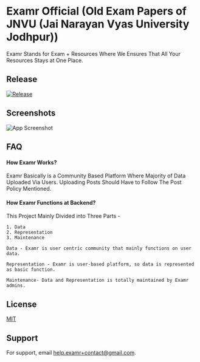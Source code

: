 
# Examr Official (Old Exam Papers of JNVU (Jai Narayan Vyas University Jodhpur))



Examr Stands for Exam + Resources Where We Ensures That All Your Resources Stays at One Place.


## Release


[![Release](https://img.shields.io/github/v/release/examr/examr?include_prereleases&style=flat-square)](https://github.com/examr/examr/releases)




## Screenshots

![App Screenshot](https://i.ibb.co/2Pq8mkm/iphone-multiple-screens-mockup.png)


## FAQ

#### How Examr Works?

Examr Basically is a Community Based Platform Where Majority of Data Uploaded Via Users. Uploading Posts Should Have to Follow The Post Policy Mentioned.

#### How Examr Functions at Backend?

This Project Mainly Divided into Three Parts -

    1. Data
    2. Representation
    3. Maintenance

    Data - Examr is user centric community that mainly functions on user data.

    Representation - Examr is user-based platform, so data is represented as basic function.

    Maintenance- Data and Representation is totally maintained by Examr admins.


## License

[MIT](https://choosealicense.com/licenses/mit/)


## Support

For support, email help.examr+contact@gmail.com.

